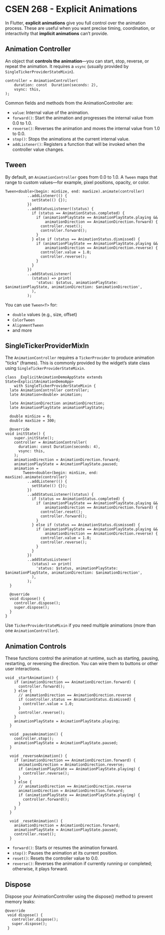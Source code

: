 # CSEN 268 - Explicit Animations

In Flutter, **explicit animations** give you full control over the animation process. These are useful when you want precise timing, coordination, or interactivity that **implicit animations** can’t provide.


## Animation Controller

An object that **controls the animation**—you can start, stop, reverse, or repeat the animation. It requires a `vsync` (usually provided by `SingleTickerProviderStateMixin`).

```
controller = AnimationController(
	duration: const  Duration(seconds: 2),
	vsync: this,
);
```

Common fields and methods from the AnimationController are:

-   `value`: Internal value of the animation.
-   `forward()`: Start the animation and progresses the internal value from 0.0 to 1.0.
-   `reverse()`: Reverses the animation and moves the internal value from 1.0 to 0.0.
-   `stop()`: Stops the animations at the current internal value.
-   `addListener()`: Registers a function that will be invoked when the controller value changes.

## Tween 

By default, an `AnimationController` goes from 0.0 to 1.0. A `Tween` maps that range to custom values—for example, pixel positions, opacity, or color.
```
Tween<double>(begin: minSize, end: maxSize).animate(controller)
          ..addListener(() {
            setState(() {});
          })
          ..addStatusListener((status) {
            if (status == AnimationStatus.completed) {
              if (animationPlayState == AnimationPlayState.playing &&
                  animationDirection == AnimationDirection.forward) {
                controller.reset();
                controller.forward();
              }
            } else if (status == AnimationStatus.dismissed) {
              if (animationPlayState == AnimationPlayState.playing &&
                  animationDirection == AnimationDirection.reverse) {
                controller.value = 1.0;
                controller.reverse();
              }
            }
          })
          ..addStatusListener(
            (status) => print(
              'status: $status, animationPlayState: $animationPlayState, animationDirection: $animationDirection',
            ),
          );
```

You can use `Tween<T>` for:
-   `double` values (e.g., size, offset)
-   `ColorTween`
-   `AlignmentTween`
-   and more

## SingleTickerProviderMixIn

The `AnimationController` requires a `TickerProvider` to produce animation "ticks" (frames). This is commonly provided by the widget’s state class using `SingleTickerProviderStateMixin`.

```
class _ExplicitAnimationDemoAppState extends State<ExplicitAnimationDemoApp>
    with SingleTickerProviderStateMixin {
  late AnimationController controller;
  late Animation<double> animation;

  late AnimationDirection animationDirection;
  late AnimationPlayState animationPlayState;

  double minSize = 0;
  double maxSize = 300;

  @override
void initState() {
    super.initState();
    controller = AnimationController(
      duration: const Duration(seconds: 4),
      vsync: this,
    );
    animationDirection = AnimationDirection.forward;
    animationPlayState = AnimationPlayState.paused;
    animation =
        Tween<double>(begin: minSize, end: maxSize).animate(controller)
          ..addListener(() {
            setState(() {});
          })
          ..addStatusListener((status) {
            if (status == AnimationStatus.completed) {
              if (animationPlayState == AnimationPlayState.playing &&
                  animationDirection == AnimationDirection.forward) {
                controller.reset();
                controller.forward();
              }
            } else if (status == AnimationStatus.dismissed) {
              if (animationPlayState == AnimationPlayState.playing &&
                  animationDirection == AnimationDirection.reverse) {
                controller.value = 1.0;
                controller.reverse();
              }
            }
          })
          ..addStatusListener(
            (status) => print(
              'status: $status, animationPlayState: $animationPlayState, animationDirection: $animationDirection',
            ),
          );
  }

  @override
  void dispose() {
    controller.dispose();
    super.dispose();
  }
}
```

Use `TickerProviderStateMixin` if you need multiple animations (more than one `AnimationController`).

## Animation Controls 
These functions control the animation at runtime, such as starting, pausing, restarting, or reversing the direction. You can wire them to buttons or other user interactions.

```
void _startAnimation() {
    if (animationDirection == AnimationDirection.forward) {
      controller.forward();
    } else {
      // animationDirection == AnimationDirection.reverse
      if (controller.status == AnimationStatus.dismissed) {
        controller.value = 1.0;
      }
      controller.reverse();
    }
    animationPlayState = AnimationPlayState.playing;
  }

  void _pauseAnimation() {
    controller.stop();
    animationPlayState = AnimationPlayState.paused;
  }

  void _reverseAnimation() {
    if (animationDirection == AnimationDirection.forward) {
      animationDirection = AnimationDirection.reverse;
      if (animationPlayState == AnimationPlayState.playing) {
        controller.reverse();
      }
    } else {
      // animationDirection == AnimationDirection.reverse
      animationDirection = AnimationDirection.forward;
      if (animationPlayState == AnimationPlayState.playing) {
        controller.forward();
      }
    }
  }

  void _resetAnimation() {
    animationDirection = AnimationDirection.forward;
    animationPlayState = AnimationPlayState.paused;
    controller.reset();
  }
```

-   `forward()`: Starts or resumes the animation forward.
-   `stop()`: Pauses the animation at its current position.
-   `reset()`: Resets the controller value to 0.0.
-   `reverse()`: Reverses the animation if currently running or completed; otherwise, it plays forward.

## Dispose
Dispose your AnimationController using the dispose() method to prevent memory leaks:
```
@override
 void dispose() {
   controller.dispose();
   super.dispose();
 }
```
